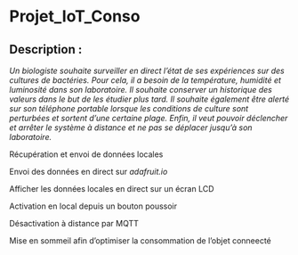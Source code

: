 # Projet_IoT_Conso

## Description :

*Un biologiste souhaite surveiller en direct l’état de ses expériences sur des cultures de bactéries. Pour cela, il a besoin de la température, humidité et luminosité dans son laboratoire. Il souhaite conserver un historique des valeurs dans le but de les étudier plus tard. Il souhaite également être alerté sur son téléphone portable lorsque les conditions de culture sont perturbées et sortent d’une certaine plage. Enfin, il veut pouvoir déclencher et arrêter le système à distance et ne pas se déplacer jusqu’à son laboratoire.*

Récupération et envoi de données locales

Envoi des données en direct sur *adafruit.io*

Afficher les données locales en direct sur un écran LCD

Activation en local depuis un bouton poussoir

Désactivation à distance par MQTT

Mise en sommeil afin d’optimiser la consommation de l’objet conneecté
